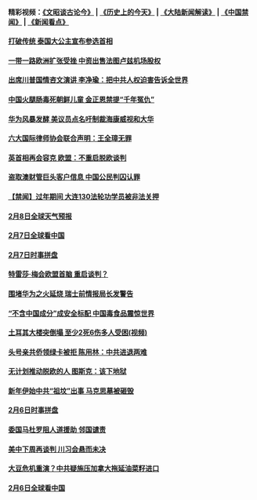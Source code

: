 #### 精彩视频：[《文昭谈古论今》](http://45.32.25.56/wenzhao) | [《历史上的今天》](http://45.32.25.56/today-in-history) | [《大陆新闻解读》](http://45.32.25.56/ntdtv-comedy) | [《中国禁闻》](http://45.32.25.56/ntdtv-news) | [《新闻看点》](http://45.32.25.56/news-insight) 

 #### [打破传统 泰国大公主宣布参选首相](../pages/prog202/a102507308.md?t=02080838) 

#### [一带一路欧洲扩张受挫 中资出售法图卢兹机场股权](../pages/prog202/a102507304.md?t=02080838) 

#### [出席川普国情咨文演讲 李净瑜：把中共人权迫害告诉全世界](../pages/prog202/a102507281.md?t=02080838) 

#### [中国火腿肠毒死朝鲜儿童 金正恩禁提“千年冤仇”](../pages/prog202/a102507243.md?t=02080838) 


#### [华为风暴发酵 美议员点名吁制裁海康威视和大华](../pages/prog202/a102507178.md?t=02080838) 

#### [六大国际律师协会联合声明：王全璋无罪](../pages/prog202/a102507169.md?t=02080838) 

#### [英首相再会容克 欧盟：不重启脱欧谈判](../pages/prog202/a102507154.md?t=02080838) 

#### [盗取澳财管巨头客户信息 中国公民判囚认罪](../pages/prog202/a102507084.md?t=02080838) 


#### [【禁闻】过年期间 大连130法轮功学员被非法关押](../pages/prog202/a102506977.md?t=02080838) 

#### [2月8日全球天气预报](../pages/prog202/a102506973.md?t=02080838) 

#### [2月7日全球看中国](../pages/prog202/a102506950.md?t=02080838) 

#### [2月7日时事拼盘](../pages/prog202/a102506925.md?t=02080838) 


#### [特雷莎·梅会欧盟首脑 重启谈判？](../pages/prog202/a102506678.md?t=02080838) 


#### [围堵华为之火延烧 瑞士前情报局长发警告](../pages/prog202/a102505968.md?t=02080838) 

#### [“不含中国成分”成安全标配 中国毒食品震惊世界](../pages/prog202/a102506493.md?t=02080838) 

#### [土耳其大楼突倒塌 至少2死6伤多人受困(视频)](../pages/prog202/a102506338.md?t=02080838) 

#### [头号亲共侨领绿卡被拒 陈用林：中共进退两难](../pages/prog202/a102506281.md?t=02080838) 

#### [无计划推动脱欧的人 图斯克：该下地狱](../pages/prog202/a102506245.md?t=02080838) 


#### [新年伊始中共“祖坟”出事 马克思墓被砸毁](../pages/prog202/a102506073.md?t=02080838) 

#### [2月6日时事拼盘](../pages/prog202/a102506034.md?t=02080838) 

#### [委国马杜罗阻人道援助 邻国谴责](../pages/prog202/a102506016.md?t=02080838) 

#### [美中下周再谈判 川习会悬而未决](../pages/prog202/a102506013.md?t=02080838) 

#### [大豆危机重演？中共疑施压加拿大拖延油菜籽进口](../pages/prog202/a102505876.md?t=02080838) 

#### [2月6日全球看中国](../pages/prog202/a102505943.md?t=02080838) 



